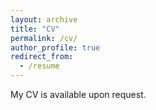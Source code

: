 ```yaml
---
layout: archive
title: "CV"
permalink: /cv/
author_profile: true
redirect_from:
  - /resume
---
```


My CV is available upon request.
